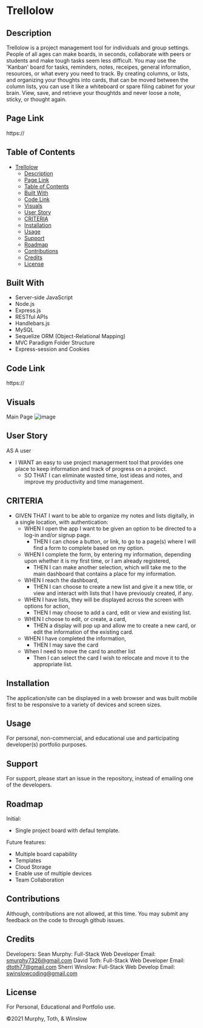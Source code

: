 # Trellolow
## Description

Trellolow is a project management tool for individuals and group settings.  People of all ages can make boards, in seconds, collaborate with peers or students and make tough tasks seem less difficult.  You may use the 'Kanban' board for tasks, reminders, notes, receipes, general information, resources, or what every you need to track.  By creating columns, or lists, and organizing your thoughts into cards, that can be moved between the column lists, you can use it like a whiteboard or spare filing cabinet for your brain.  View, save, and retrieve your thoughtds and never loose a note, sticky, or thought again.


## Page Link

https://

## Table of Contents

- [Trellolow](#trellolow)
  - [Description](#description)
  - [Page Link](#page-link)
  - [Table of Contents](#table-of-contents)
  - [Built With](#built-with)
  - [Code Link](#code-link)
  - [Visuals](#visuals)
  - [User Story](#user-story)
  - [CRITERIA](#criteria)
  - [Installation](#installation)
  - [Usage](#usage)
  - [Support](#support)
  - [Roadmap](#roadmap)
  - [Contributions](#contributions)
  - [Credits](#credits)
  - [License](#license)

## Built With

- Server-side JavaScript
- Node.js
- Express.js
- RESTful APIs
- Handlebars.js
- MySQL 
- Sequelize ORM (Object-Relational Mapping)
- MVC Paradigm Folder Structure
- Express-session and Cookies

## Code Link

https://

## Visuals

Main Page
 ![image](./assets/images/screenshot.png) 

## User Story

AS A user

- I WANT an easy to use project managerment tool that provides one place to keep information and track of progress on a project.
  - SO THAT I can eliminate wasted time, lost ideas and notes, and improve my productivity and time management.

## CRITERIA

- GIVEN THAT I want to be able to organize my notes and lists digitally, in a single location, with authentication:
  - WHEN I open the app I want to be given an option to be directed to a log-in and/or signup page.
    - THEN I can chose a button, or link, to go to a page(s) where I will find a form to complete based on my option. 
  - WHEN I complete the form, by entering my information, depending upon whether it is my first time, or I am already registered,
    - THEN I can make another selection, which will take me to the main dashboard that contains a place for my information.
  - WHEN I reach the dashboard,
    - THEN I can choose to create a new list and give it a new title, or view and interact with lists that I have previously created, if any.
  - WHEN I have lists, they will be displayed across the screen with options for action, 
    - THEN I may choose to add a card, edit or view and existing list.
  - WHEN I choose to edit, or create, a card,
    - THEN a display will pop up and allow me to create a new card, or edit the information of the existing card.
  - WHEN I have completed the information,
    - THEN I may save the card
  - When I need to move the card to another list
    - Then I can select the card I wish to relocate and move it to the appropriate list.

## Installation

The application/site can be displayed in a web browser and was built mobile first to be responsive to a variety of devices and screen sizes.


## Usage

For personal, non-commercial, and educational use and participating developer(s) portfolio purposes.

## Support

For support, please start an issue in the repository, instead of emailing one of the developers.

## Roadmap

Initial: 

- Single project board with defaul template.

Future features:

- Multiple board capability
- Templates 
- Cloud Storage
- Enable use of multiple devices
- Team Collaboration 

## Contributions

Although, contributions are not allowed, at this time.  You may submit any feedback on the code to through github issues. 

## Credits
Developers:
  Sean Murphy: Full-Stack Web Developer
    Email: smurphy7326@gmail.com
  David Toth: Full-Stack Web Developer
    Email: dtoth77@gmail.com
  Sherri Winslow: Full-Stack Web Develop
    Email: swinslowcoding@gmail.com
  
## License
For Personal, Educational and Portfolio use.

©2021 Murphy, Toth, & Winslow